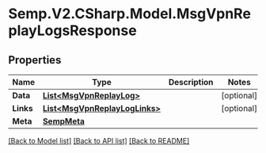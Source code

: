 # Semp.V2.CSharp.Model.MsgVpnReplayLogsResponse
## Properties

Name | Type | Description | Notes
------------ | ------------- | ------------- | -------------
**Data** | [**List&lt;MsgVpnReplayLog&gt;**](MsgVpnReplayLog.md) |  | [optional] 
**Links** | [**List&lt;MsgVpnReplayLogLinks&gt;**](MsgVpnReplayLogLinks.md) |  | [optional] 
**Meta** | [**SempMeta**](SempMeta.md) |  | 

[[Back to Model list]](../README.md#documentation-for-models) [[Back to API list]](../README.md#documentation-for-api-endpoints) [[Back to README]](../README.md)

